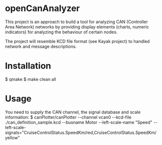 openCanAnalyzer
==

This project is an approach to build a tool for analyzing CAN (Controller Area Network)
networks by providing display elements (charts, numeric indicators) for analyzing the
behaviour of certain nodes.

The project will resemble KCD file format (see Kayak project) to handled network and
message descriptions.

Installation
==
  $ qmake
  $ make clean all

Usage
==
You need to supply the CAN channel, the signal database and scale information:
    $ canPlotter/canPlotter --channel vcan0 --kcd-file ./can_definition_sample.kcd --busname Motor --left-scale-name "Speed" --left-scale-signals="CruiseControlStatus.SpeedKm/red,CruiseControlStatus.SpeedKm/yellow"

